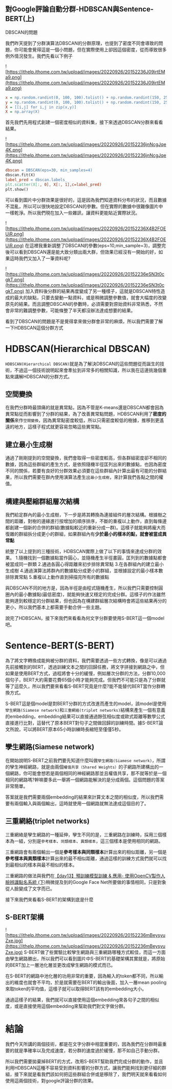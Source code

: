 ## 對Google評論自動分群-HDBSCAN與Sentence-BERT(上)

 DBSCAN的問題

我們昨天提到了分群演算法DBSCAN的分群原理，也提到了密度不同會導致的問題，你可能會覺得這是一個小問題，但在實際使用上卻因這個密度，從而導致很多例外情況發生。我們先看以下例子

![https://ithelp.ithome.com.tw/upload/images/20220926/20152236J09irtEMa9.png](https://ithelp.ithome.com.tw/upload/images/20220926/20152236J09irtEMa9.png)

```ini
x = np.random.randint(0, 100, 100).tolist() + np.random.randint(150, 250, 100).tolist()
y = np.random.randint(0, 100, 100).tolist() + np.random.randint(150, 250, 100).tolist()
X = [[i,j] for i,j in zip(x,y)]
X = np.array(X)
```

首先我們先用程式創建一個密度相似的資料集，接下來透過DBSCAN分群來看看結果。

![https://ithelp.ithome.com.tw/upload/images/20220926/20152236jnNcgJqe4K.png](https://ithelp.ithome.com.tw/upload/images/20220926/20152236jnNcgJqe4K.png)

```makefile
dbscan = DBSCAN(eps=30, min_samples=4)
dbscan.fit(X)
label_pred = dbscan.labels_
plt.scatter(X[:, 0], X[:, 1],c=label_pred)
plt.show()
```

可以看到圖片中分群效果是很好的，這是因為我們知道資料分布的狀況，而且數據不混亂，所以可以很快地設定DBSCAN的參數。但在實際的數據中很難像圖片中一樣乾淨。所以我們現在加入一些雜訊，讓資料更能貼近實際狀況。

![https://ithelp.ithome.com.tw/upload/images/20220926/20152236X4B2FOEUjR.png](https://ithelp.ithome.com.tw/upload/images/20220926/20152236X4B2FOEUjR.png)
在這裡我重新調整了DBSCAN的參數(eps=10,min_sample=3)，調整完後可以看到DBSCAN還是能大致分類出兩大群，但效果已經沒有一開始的好，如果這時我們又加入了一筆資料呢?

![https://ithelp.ithome.com.tw/upload/images/20220926/20152236eSN3t0cgkT.png](https://ithelp.ithome.com.tw/upload/images/20220926/20152236eSN3t0cgkT.png)
加入資料後分群的結果再度變成了另一種樣子，這就是DBSCAN特性造成的最大的缺點，只要去變動一點資料，或是稍微調整參數值，就會大幅度的改變原先的結果。而且調整DBSCAN的參數時，必須需要對原始資料非常熟悉，不然會非常的難調整參數，可能條整了半天都沒辦法達成想要的結果。

看到了DBSCAN的問題是不是覺得拿來做分群會非常的麻煩，所以我們需要了解一下HDBSCAN這個分群方式

# HDBSCAN(Hierarchical DBSCAN)

`HDBSCAN(Hierarchical DBSCAN)`就是為了解決DBSCAN的這些問題從而誕生的技術，不過這一個技術說明起來會牽扯到非常多的相關知識，所以我在這邊挑幾個重點來講解HDBSCAN的分群方式。

## 空間變換

在我們分群時最頭痛的就是異常點，因為不管是K-means還是DBSCAN都會因為異常點從而影響到了分群的結果，為了改善異常點問題，HDBSCAN利用了**密度的關係**來作`空間變換`，因為異常點密度較低，所以只需密度較低的樹據，推移到更遙遠的地方，這樣子程式就更容易忽略這些異常點。

## 建立最小生成樹

通過了剛剛提到的空間變換，我們會取得一些密度較高，但各群組密度卻不相同的數據，因為這些群組的產生方式，是依照隨機半徑匡列出來的數據點，也因為密度不同的關係，若要有良好的分群效果必須要在這些群組內計算出最有可能的分群結果，所以我們需要在群內使用演算法產生出`最小生成樹`，來計算我們各點之間的權值。

## 構建與壓縮群組層次結構

我們給定群內的最小生成樹，下一步是將其轉換為連接組件的層次結構。根據樹之間的距離，對樹的邊緣進行按增加的順序排序，不斷的重複以上動作，直到每條邊都創建一個新的合併的群組(數據點較近的重新分成一群)。這樣子就能夠將龐大而復雜的群組拆分成更小的群組，如果群組內有**少於最小的樣本的點，就會被當成異常點**

統整了以上提到的三種技術，HDBSCAN實際上做了以下的事情來達成分群的效果。
1.隨機找到一個數據點當作圓心，並隨機產生半徑畫圓，匡列到的數據點都會被當成同一群類
2.通過各圓心得距離來初步排除異常點
3.在各群組內的建立最小生成樹
4.通過演算法將群內的數據點分成更小的群組，並根據設定的最小樣本數排除異常點
5.重複以上動作直到掃描完所有的數據點

與DBSCAN不同的地方是，因為半徑是由程式隨機產生，所以我們只需要控制圓圈內的最小數據點(最低密度)，就能夠快速又穩定的完成分群。這樣子的作法雖然能夠達到較穩定的分群結果，但也因為在構建群組層次結構時會將這些結果再分的更小，所以我們基本上都需要手動合併一些主題。

說完了HDBSCAN，接下來我們來看看為何文字分群要使用S-BERT這一個model吧。

# Sentence-BERT(S-BERT)

為了將文字轉換成能夠被分群的資料，我們需要透過一些方式轉換，像是可以通過先前接觸到的BERT，透過訓練文本之間的回歸任務，將文字拼接到網路之中，但如果是使用BERT方式，過程將會十分的緩慢，例如層次分群的方法，分群10,000個句子，BERT大約需要花費65個小時才能夠完成。但我們不可能只是為了分群就等了這麼久，所以我們要來看看S-BERT究竟是什麼?能不能替代BERT當作分群轉換方式。

S-BERT這是個model是對BERT分群的方式改進而產生的model，該model是使用`孿生網路(Siamese network)`和`三重網絡(triplet networks)`結構來產生一個有意義的embedding，embedding結果可以直接通過餘弦相似度或歐式距離等數學公式直接進行比對，這替代了原本BERT對句子之間做回歸的訓練時間。據S-BERT論文所說，可以將BERT原本65小時訓練時長縮短至僅僅5秒。

## 孿生網路(Siamese network)

在開始說明S-BERT之前我們要先知道什麼叫做`孿生網路(Siamese network)`，所謂的孿生神經網路，就是由兩個`權值共享（Shared Weights）`的子網路所建構出的一個網路，你可能會想若是兩個相同的神經網路那並且權值共享，那不就等於是一個相同的網路嗎?幹嘛要多此一舉將一個網路能解決的是分成兩個。這個問題的答案非常簡單。

答案就是我們需要兩個embedding的結果來計算文本之間的相似度，所以我們需要有兩個輸入與兩個輸出，這時就使用一個網路就無法達成這個目的了。

## 三重網絡(triplet networks)

三重網絡是孿生網路的一種延伸，孿生不同的是，三重網路在訓練時，採用三個樣本為一組，分別是`參考樣本`、`同類樣本`、`異類樣本`，這三個樣本是使用相同的網路。

三重網路會有兩個輸出一個是**參考樣本與同類樣本**計算出來的相似距離，另一個是**參考樣本與異類樣本**計算出來的最不相似距離，通過這樣的訓練方式我們就可以找到最相似的樣本與最不相似的樣本。

三重網路的做法與我們在[【day13】預訓練模型訓練 & 應用- 使用OpenCV製作人臉辨識點名系統 (下)](https://ithelp.ithome.com.tw/articles/10291607)稍微提及到的Google Face Net所要做的事情相同，只是對象從人臉變成了文字而已。

接下來我們來看看S-BERT的架構到底是什麼

## S-BERT架構

![https://ithelp.ithome.com.tw/upload/images/20220926/20152236mBeysyuZxe.jpg](https://ithelp.ithome.com.tw/upload/images/20220926/20152236mBeysyuZxe.jpg)
S-BERT做了些實驗比較孿生網路與三重網路哪種方式較佳，而這一方面由孿生網路勝出，所以我們可以看到圖片中S-BERT的基礎架構其實就是，將原始的BERT加上一層池化層並更改成孿生網路的模式而已。

在S-BERT的網路中池化層的功用非常的重要，因為輸入的token都不同，所以輸出的維度也就會不平均，於是就需要在BERT的輸出後面，加入一層mean pooling來取token的平均值，這樣子就可以取得BERT該有的embedding大小。

通過這樣子的結果，我們就可以直接使用這個embedding來各句子之間的相似度，或是直接使用這個embedding來幫助我們對文字做分群。

# 結論

我們今天所講的兩個技術，都是在文字分群中相當重要的，因為我們在分群時最重要的就是準確率以及完成速度，若分群的速度過於緩慢，那不如自己手動分群。

所以我們需要拋棄掉BERT的方式，改用S-BERT幫助我們完成分群的動作，並且利用HDBSCAN這種不容易受到資料影響的分群方式，讓我們能夠找到更仔細的群組，接下來就是看我們該如何把這些群組合併或是移除了，我們明天就來看看如何使用這兩個技術，對google評論分群的效果。

